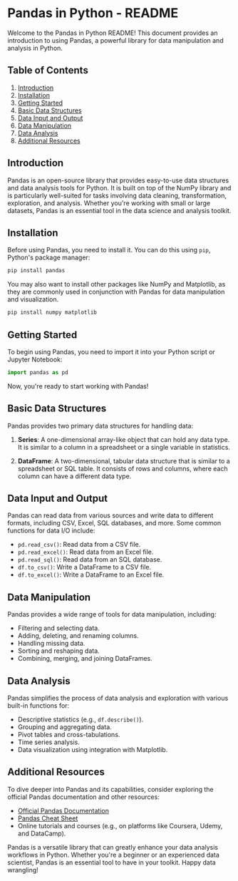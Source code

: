 # Pandas in Python - README

Welcome to the Pandas in Python README! This document provides an introduction to using Pandas, a powerful library for data manipulation and analysis in Python.

## Table of Contents
1. [Introduction](#introduction)
2. [Installation](#installation)
3. [Getting Started](#getting-started)
4. [Basic Data Structures](#basic-data-structures)
5. [Data Input and Output](#data-input-and-output)
6. [Data Manipulation](#data-manipulation)
7. [Data Analysis](#data-analysis)
8. [Additional Resources](#additional-resources)

## Introduction

Pandas is an open-source library that provides easy-to-use data structures and data analysis tools for Python. It is built on top of the NumPy library and is particularly well-suited for tasks involving data cleaning, transformation, exploration, and analysis. Whether you're working with small or large datasets, Pandas is an essential tool in the data science and analysis toolkit.

## Installation

Before using Pandas, you need to install it. You can do this using `pip`, Python's package manager:

```bash
pip install pandas
```

You may also want to install other packages like NumPy and Matplotlib, as they are commonly used in conjunction with Pandas for data manipulation and visualization.

```bash
pip install numpy matplotlib
```

## Getting Started

To begin using Pandas, you need to import it into your Python script or Jupyter Notebook:

```python
import pandas as pd
```

Now, you're ready to start working with Pandas!

## Basic Data Structures

Pandas provides two primary data structures for handling data:

1. **Series**: A one-dimensional array-like object that can hold any data type. It is similar to a column in a spreadsheet or a single variable in statistics.

2. **DataFrame**: A two-dimensional, tabular data structure that is similar to a spreadsheet or SQL table. It consists of rows and columns, where each column can have a different data type.

## Data Input and Output

Pandas can read data from various sources and write data to different formats, including CSV, Excel, SQL databases, and more. Some common functions for data I/O include:

- `pd.read_csv()`: Read data from a CSV file.
- `pd.read_excel()`: Read data from an Excel file.
- `pd.read_sql()`: Read data from an SQL database.
- `df.to_csv()`: Write a DataFrame to a CSV file.
- `df.to_excel()`: Write a DataFrame to an Excel file.

## Data Manipulation

Pandas provides a wide range of tools for data manipulation, including:

- Filtering and selecting data.
- Adding, deleting, and renaming columns.
- Handling missing data.
- Sorting and reshaping data.
- Combining, merging, and joining DataFrames.

## Data Analysis

Pandas simplifies the process of data analysis and exploration with various built-in functions for:

- Descriptive statistics (e.g., `df.describe()`).
- Grouping and aggregating data.
- Pivot tables and cross-tabulations.
- Time series analysis.
- Data visualization using integration with Matplotlib.

## Additional Resources

To dive deeper into Pandas and its capabilities, consider exploring the official Pandas documentation and other resources:

- [Official Pandas Documentation](https://pandas.pydata.org/docs/)
- [Pandas Cheat Sheet](https://pandas.pydata.org/Pandas_Cheat_Sheet.pdf)
- Online tutorials and courses (e.g., on platforms like Coursera, Udemy, and DataCamp).

Pandas is a versatile library that can greatly enhance your data analysis workflows in Python. Whether you're a beginner or an experienced data scientist, Pandas is an essential tool to have in your toolkit. Happy data wrangling!
